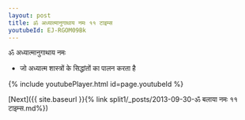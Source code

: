 ```yaml
---
layout: post
title: ॐ अध्यात्मानुगाथाय नमः ११ टाइम्स
youtubeId: EJ-RGOM09Bk
---
```

 
 
 ॐ अध्यात्मानुगाथाय नमः  
 
 -  जो अध्यात्म शास्त्रों के सिद्धांतों का पालन करता है 
 
  
 
  
 
 
 
 
 
 


{% include youtubePlayer.html id=page.youtubeId %}
 
[Next]({{ site.baseurl }}{% link  split1/_posts/2013-09-30-ॐ बलाया नमः ११ टाइम्स.md%})
 
